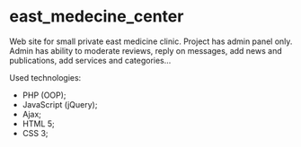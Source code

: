 # east_medecine_center
Web site for small private east medicine clinic. Project has admin panel only. Admin has ability to moderate reviews, reply on messages, add news and publications, add services and categories...

Used technologies:
- PHP (OOP);
- JavaScript (jQuery);
- Ajax;
- HTML 5;
- CSS 3;
